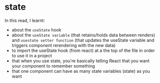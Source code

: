 # state

In this read, I learnt:

- about the `useState` hook
- about the `useState variable` (that retains/holds data between renders) and `usestate setter function` (that updates the useState variable and triggers component rerendering with the new data)
- to import the useState hook (from react) at a the top of the file in order to use it in a project
- that when you use state, you're basically telling React that you want your component to remember something
- that one component can have as many state variables (state) as you want
